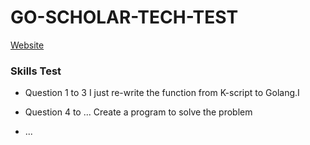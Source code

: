 # GO-SCHOLAR-TECH-TEST

[Website](https://hacktiv8.com/go-scholartech/)

### Skills Test

- Question 1 to 3
I just re-write the function from K-script to Golang.I

- Question 4 to ...
Create a program to solve the problem

- ...
